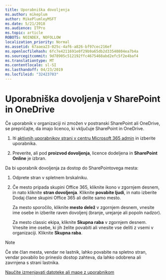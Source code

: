 ```yaml
---
title: Uporabniška dovoljenja
ms.author: mikeplum
author: MikePlumleyMSFT
ms.date: 5/21/2018
ms.audience: ITPro
ms.topic: article
ROBOTS: NOINDEX, NOFOLLOW
localization_priority: Normal
ms.assetid: 67aaea23-025c-4af6-a826-bf97cec216ef
ms.openlocfilehash: 6fc7e4211691e0f29b9a65db2d33540804ea7b4a
ms.sourcegitcommit: 9d78905c512192ffc4675468abd2efc5f2e4baf4
ms.translationtype: MT
ms.contentlocale: sl-SI
ms.lasthandoff: 04/23/2019
ms.locfileid: "32423703"
---
```

# <a name="user-permissions-in-sharepoint-and-onedrive"></a>Uporabniška dovoljenja v SharePoint in OneDrive

Če uporabnik v organizaciji ni zmožen v postranski SharePoint ali OneDrive, se prepričajte, da imajo licenco, ki vključuje SharePoint in OneDrive. 
  
1. Iti [aktivnih uporabnikov strani v centru Microsoft 365 admin](https://portal.office.com/adminportal/home#/users) in izberite uporabnika. 
    
2. Preverite, ali pod **proizvod dovoljenja**, licence dodeljena in **SharePoint Online** je izbran. 
    
 Da bi uporabnik dovoljenja za dostop do SharePointovega mesta: 
  
1. Odprete stran v spletnem brskalniku.
    
2. Če mesto pripada skupini Office 365, kliknite ikono v zgornjem desnem, in nato kliknite **stran dovoljenja**. Kliknite **povabite ljudi**, in nato izberite Dodaj člane skupini Office 365 ali delite samo mesto. 
    
    Za mesto sporočilo, kliknite **mesto delež** v zgornjem desnem, vnesite ime osebe in izberite raven dovoljenj (branje, urejanje ali popoln nadzor). 
    
    Za mesto classic ekipa, kliknite **Skupna raba** v zgornjem desnem. Vnesite ime osebe, ki jih želite povabiti ali vnesite vse deliti z vsemi v organizaciji. Kliknite **Skupna raba**.
    
> [!NOTE]
> Če ste član mesta, vendar ne lastnik, lahko povabite na spletno stran, vendar povabilo bo prineslo dostop zahteva, da lahko odobrena ali zavrnjena s strani lastnika. 
  
[Naučite izmenjavati datoteke ali mape z uporabnikom](https://go.microsoft.com/fwlink/?linkid=533408)
  

